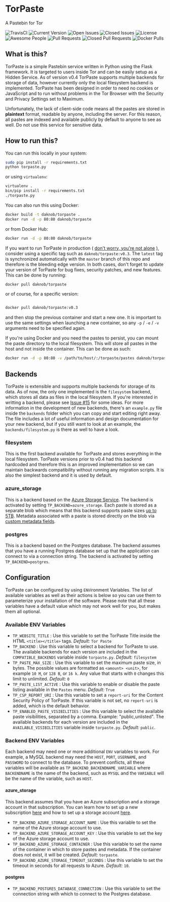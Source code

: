 # TorPaste
A Pastebin for Tor

![TravisCI](https://api.travis-ci.org/DaKnOb/TorPaste.svg?branch=master)
![Current Version](https://img.shields.io/github/tag/daknob/torpaste.svg)
![Open Issues](https://img.shields.io/github/issues-raw/daknob/torpaste.svg)
![Closed Issues](https://img.shields.io/github/issues-closed-raw/daknob/torpaste.svg)
![License](https://img.shields.io/github/license/daknob/torpaste.svg)
![Awesome People](https://img.shields.io/github/contributors/daknob/torpaste.svg)
![Pull Requests](https://img.shields.io/github/issues-pr-raw/daknob/torpaste.svg)
![Closed Pull Requests](https://img.shields.io/github/issues-pr-closed-raw/daknob/torpaste.svg)
![Docker Pulls](https://img.shields.io/docker/pulls/daknob/torpaste.svg)

## What is this?

TorPaste is a simple Pastebin service written in Python using the Flask framework.
It is targeted to users inside Tor and can be easily setup as a Hidden Service.
As of version v0.4 TorPaste supports multiple backends for storage of data, however
currently only the local filesystem backend is implemented. TorPaste has been designed
in order to need no cookies or JavaScript and to run without problems in the Tor Browser
with the Security and Privacy Settings set to Maximum.

Unfortunately, the lack of client-side code means all the pastes are stored in
**plaintext** format, readable by anyone, including the server. For this reason,
all pastes are indexed and available publicly by default to anyone to see as well.
Do not use this service for sensitive data.

## How to run this?

You can run this locally in your system:

```bash
sudo pip install -r requirements.txt
python torpaste.py
```

or using `virtualenv`:

```bash
virtualenv .
bin/pip install -r requirements.txt
./torpaste.py
```

You can also run this using Docker:

```bash
docker build -t daknob/torpaste .
docker run -d -p 80:80 daknob/torpaste
```

or from Docker Hub:

```bash
docker run -d -p 80:80 daknob/torpaste
```

If you want to run TorPaste in production
( [don't worry, you're not alone](https://paste.daknob.net) ), consider using
a specific tag such as `daknob/torpaste:v0.3`. The `latest` tag is synchronized
automatically with the `master` branch of this repo and therefore is the bleeding
edge version. In both cases, don't forget to update your version of TorPaste for
bug fixes, security patches, and new features. This can be done by running:

```bash
docker pull daknob/torpaste
```

or of course, for a specific version:

```bash

docker pull daknob/torpaste:v0.3
```

and then stop the previous container and start a new one. It is important to use
the same settings when launching a new container, so any `-p` / `-e` / `-v` arguments
need to be specified again.

If you're using Docker and you need the pastes to persist, you can mount the paste
directory to the local filesystem. This will store all pastes in the host and not
inside the container. This can be done as such:

```bash
docker run -d -p 80:80 -v /path/to/host/:/torpaste/pastes daknob/torpaste
```

## Backends
TorPaste is extensible and supports multiple backends for storage of its data. As
of now, the only one implemented is the `filesystem` backend, which stores all data
as files in the local filesystem. If you're interested in writting a backend, please
see [Issue #15](https://github.com/DaKnOb/TorPaste/issues/15) for some ideas. For
more information in the development of new backends, there's an `example.py` file
inside the `backends` folder which you can copy and start editing right away. The
file includes a lot of useful information and design documentation for your new
backend, but if you still want to look at an example, the `backends/filesystem.py`
is there as well to have a look.

### filesystem
This is the first backend available for TorPaste and stores everything in the local
filesystem. TorPaste versions prior to v0.4 had this backend hardcoded and therefore
this is an improved implementation so we can maintain backwards compatibility without
running any migration scripts. It is also the simplest backend and it is used by
default.

### azure_storage
This is a backend based on the [Azure Storage Service](https://azure.microsoft.com/en-us/services/storage/blobs/).
The backend is activated by setting `TP_BACKEND=azure_storage`. Each paste is
stored as a separate blob which means that this backend supports paste sizes [up to 5TB](https://docs.microsoft.com/en-us/azure/storage/common/storage-scalability-targets).
Metadata associated with a paste is stored directly on the blob via [custom metadata fields](https://docs.microsoft.com/en-us/azure/storage/blobs/storage-properties-metadata).

### postgres
This is a backend based on the Postgres database. The backend assumes that you
have a running Postgres database set up that the application can connect to via
a connection string. The backend is activated by setting `TP_BACKEND=postgres`.

## Configuration
TorPaste can be configured by using `ENV`ironment Variables. The list of available
variables as well as their actions is below so you can use them to parameterize your
installation of the software. Please note that all these variables have a default
value which may not work well for you, but makes them all optional.

### Available ENV Variables

* `TP_WEBSITE_TITLE` : Use this variable to set the TorPaste Title inside the HTML
`<title></title>` tags. *Default:* `Tor Paste`
* `TP_BACKEND` : Use this variable to select a backend for TorPaste to use. The
available backends for each version are included in the `COMPATIBLE_BACKENDS` variable
inside `torpaste.py`. *Default:* `filesystem`
* `TP_PASTE_MAX_SIZE` : Use this variable to set the maximum paste size, in bytes. The
possible values are formatted as `<amount> <unit>`, for example `10 M`, or `128 B`,
or `16 k`. Any value that starts with `0` changes this limit to unlimited. *Default:*
`0`
* `TP_PASTE_LIST_ACTIVE` : Use this variable to enable or disable the paste listing
available in the `Pastes` menu. *Default:* `True`
* `TP_CSP_REPORT_URI` : Use this variable to set a `report-uri` for the Content Security
Policy of TorPaste. If this variable is not set, no `report-uri` is added, which is the
default behavior.
* `TP_ENABLED_PASTE_VISIBILITIES` : Use this variable to select the available paste
visibilities, separated by a comma. Example: "public,unlisted". The available backends
for each version are included in the `AVAILABLE_VISIBILITIES` variable inside 
`torpaste.py`. *Default:* `public`.

### Backend ENV Variables
Each backend may need one or more additional `ENV` variables to work. For example,
a MySQL backend may need the `HOST`, `PORT`, `USERNAME`, and `PASSWORD` to connect
to the database. To prevent conflicts, all these variables will be available as
`TP_BACKEND_BACKENDNAME_VARIABLE` where `BACKENDNAME` is the name of the backend,
such as `MYSQL` and the `VARIABLE` will be the name of the variable, such as `HOST`.

#### azure_storage

This backend assumes that you have an Azure subscription and a storage account
in that subscription. You can learn how to set up a new subscription [here](https://azure.microsoft.com/en-us/free/)
and how to set up a storage account [here](https://docs.microsoft.com/en-us/azure/storage/common/storage-create-storage-account).

* `TP_BACKEND_AZURE_STORAGE_ACCOUNT_NAME` : Use this variable to set the name of
  the Azure storage account to use.
* `TP_BACKEND_AZURE_STORAGE_ACCOUNT_KEY` : Use this variable to set the key of
  the Azure storage account to use.
* `TP_BACKEND_AZURE_STORAGE_CONTAINER` : Use this variable to set the name of
  the container in which to store pastes and metadata. If the container does not
  exist, it will be created. *Default:* `torpaste`.
* `TP_BACKEND_AZURE_STORAGE_TIMEOUT_SECONDS` : Use this variable to set the
  timeout in seconds for all requests to Azure. *Default:* `10`.

#### postgres

* `TP_BACKEND_POSTGRES_DATABASE_CONNECTION` : Use this variable to set the
  connection string with which to connect to the Postgres database.